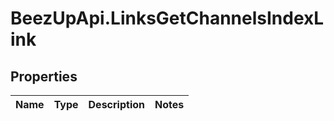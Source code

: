 # BeezUpApi.LinksGetChannelsIndexLink

## Properties
Name | Type | Description | Notes
------------ | ------------- | ------------- | -------------


